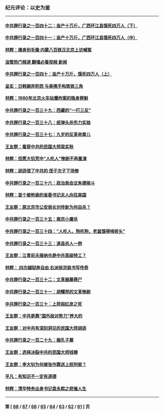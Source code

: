 ### 纪元评论：以史为鉴
---
#### [中共罪行录之一百四十二：亩产十万斤，广西环江县饿死四万人（下）](../../pages/nsc1028/n14027911.md?07060330) 
#### [中共罪行录之一百四十一：亩产十万斤，广西环江县饿死四万人（中）](../../pages/nsc1028/n14027089.md?07060330) 
#### [林辉：裸身别毛像 内蒙八百铁汉北京上访喊冤](../../pages/nsc1028/n14026693.md?07060330) 
#### [油管热门频道 翻墙必看视频 新闻](ok?07060330)
#### [中共罪行录之一百四十：亩产十万斤，饿死四万人（上）](../../pages/nsc1028/n14026657.md?07060330) 
#### [呈实：日韩摒弃积怨 与美携手构筑铁三角](../../pages/nsc1028/n14025196.md?07060330) 
#### [林辉：1980年北京火车站爆炸案的隐身罪魁](../../pages/nsc1028/n14024093.md?07060330) 
#### [中共罪行录之一百三十九：西藏的“一打三反”](../../pages/nsc1028/n14024088.md?07060330) 
#### [中共罪行录之一百三十八：纸弹头杀伤力实验](../../pages/nsc1028/n14022692.md?07060330) 
#### [中共罪行录之一百三十七：九岁的反革命翠儿](../../pages/nsc1028/n14020997.md?07060330) 
#### [王友群：看穿中共的民国大师梁实秋](../../pages/nsc1028/n14020649.md?07060330) 
#### [林辉：但愿大饥荒中“人吃人”惨剧不再重演](../../pages/nsc1028/n14020531.md?07060330) 
#### [林辉：胡适信了中共的 侄子次子下场惨](../../pages/nsc1028/n14019760.md?07060330) 
#### [中共罪行录之一百三十六：政治局会议朱德挨斗](../../pages/nsc1028/n14017983.md?07060330) 
#### [林辉：首个被枪毙的省委书记夫人向往美国](../../pages/nsc1028/n14017481.md?07060330) 
#### [王友群：原北京市公安局长刘传新为何自杀？](../../pages/nsc1028/n14016995.md?07060330) 
#### [中共罪行录之一百三十五：南京小屠杀](../../pages/nsc1028/n14015189.md?07060330) 
#### [中共罪行录之一百三十四：“人吃人，狗吃狗，老鼠饿得啃砖头”](../../pages/nsc1028/n14014478.md?07060330) 
#### [中共罪行录之一百三十三：道县杀人一例](../../pages/nsc1028/n14014033.md?07060330) 
#### [王友群：江青前夫唐纳也是中共高级特工？](../../pages/nsc1028/n14011375.md?07060330) 
#### [林辉： 四次越狱奔自由 右派徐洪慈书写传奇](../../pages/nsc1028/n14010438.md?07060330) 
#### [中共罪行录之一百三十二：文革掘墓辱尸](../../pages/nsc1028/n14009626.md?07060330) 
#### [中共罪行录之一百三十一：胡耀邦的文革惨剧](../../pages/nsc1028/n14007184.md?07060330) 
#### [中共罪行录之一百三十：上将阎红彦之死](../../pages/nsc1028/n14004426.md?07060330) 
#### [王友群：中共是靠“国外敌对势力”养大的](../../pages/nsc1028/n14004284.md?07060330) 
#### [王友群：对中共有深刻洞见的民国大师胡适](../../pages/nsc1028/n14003453.md?07060330) 
#### [中共罪行录之一百二十九：掘孔子墓](../../pages/nsc1028/n14003058.md?07060330) 
#### [王友群：选择决裂中共的民国大师钱穆](../../pages/nsc1028/n14001046.md?07060330) 
#### [王友群：李大钊为何被张作霖送上绞刑架？](../../pages/nsc1028/n13999290.md?07060330) 
#### [平凡：有知识不一定有道德](../../pages/nsc1028/n13998913.md?07060330) 
#### [林辉：清华特务出身书记袁永熙之悲催人生](../../pages/nsc1028/n13997413.md?07060330) 

---
#### 第 [ [68](./68.md?07060330) / [67](./67.md?07060330) / [66](./66.md?07060330) / [65](./65.md?07060330) / [64](./64.md?07060330) / [63](./63.md?07060330) / [62](./62.md?07060330) / [61](./61.md?07060330) ] 页
